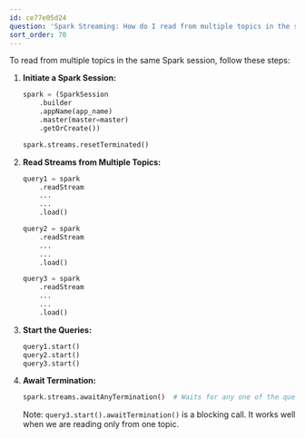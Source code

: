 ```yaml
---
id: ce77e05d24
question: 'Spark Streaming: How do I read from multiple topics in the same Spark Session'
sort_order: 70
---
```


To read from multiple topics in the same Spark session, follow these steps:

1. **Initiate a Spark Session:**
   
   ```python
   spark = (SparkSession
       .builder
       .appName(app_name)
       .master(master=master)
       .getOrCreate())
   
   spark.streams.resetTerminated()
   ```

2. **Read Streams from Multiple Topics:**
   
   ```python
   query1 = spark
       .readStream
       ...
       ...
       .load()
   
   query2 = spark
       .readStream
       ...
       ...
       .load()
   
   query3 = spark
       .readStream
       ...
       ...
       .load()
   ```

3. **Start the Queries:**
   
   ```python
   query1.start()
   query2.start()
   query3.start()
   ```

4. **Await Termination:**
   
   ```python
   spark.streams.awaitAnyTermination()  # Waits for any one of the queries to receive a kill signal or error failure. This is asynchronous.
   ```

   Note: `query3.start().awaitTermination()` is a blocking call. It works well when we are reading only from one topic.